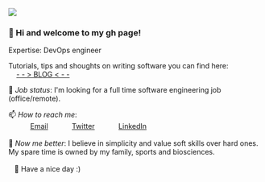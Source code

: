 
<img src="https://images.unsplash.com/photo-1580212761770-1d1053f6df2d?ixlib=rb-1.2.1&ixid=eyJhcHBfaWQiOjEyMDd9&auto=format&fit=crop&w=900&h=280&q=80"/><br>
### 👋 Hi and welcome to my gh page! <br>

Expertise: DevOps engineer <br>

Tutorials, tips and shoughts on writing software you can find here: <br>
&nbsp;&nbsp;&nbsp;&nbsp;[- - > BLOG < - -](https://iarosb.github.io/) 

🤔 *Job status*: I'm looking for a full time software engineering job (office/remote).<br>

📫 *How to reach me*: <br>
&nbsp;&nbsp;&nbsp;&nbsp;&nbsp;&nbsp;&nbsp;&nbsp;&nbsp;&nbsp; [Email](https://mail.google.com/mail/?view=cm&fs=1&to=here2contactme@gmail.com&su=Enquiry)
&nbsp;&nbsp;&nbsp;&nbsp;&nbsp;&nbsp;&nbsp;&nbsp;&nbsp;&nbsp; [Twitter](https://www.twitter.com/iarosb)
&nbsp;&nbsp;&nbsp;&nbsp;&nbsp;&nbsp;&nbsp;&nbsp;&nbsp;&nbsp; [LinkedIn](https://www.linkedin.com/in/iarosb)<br>
<br>
📜 *Now me better*: I believe in simplicity and value soft skills over hard ones. My spare time is owned by my family, sports and biosciences.
<br>
<br>
&nbsp;&nbsp;&nbsp;🦄 Have a nice day :)
<!--
 https://resume.christinakopecky.com
-->
